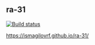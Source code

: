 ## ra-31

[![Build status](https://ci.appveyor.com/api/projects/status/any0yk4hh4pyqikg?svg=true)](https://ci.appveyor.com/project/IsmagilovRF/ra-31)

 https://ismagilovrf.github.io/ra-31/
